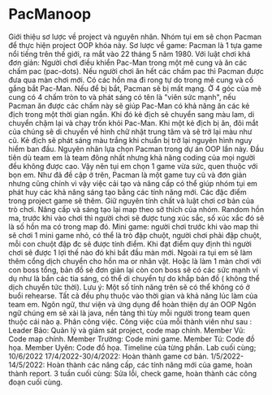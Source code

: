 # PacManoop
Giới thiệu sơ lược về project và nguyên nhân.
Nhóm tụi em sẽ chọn Pacman để thực hiện project OOP khóa này.
Sơ lược về game:
Pacman là 1 tựa game nổi tiếng trên thế giới, ra mắt vào 22 tháng 5 năm 1980.
Với luật chơi khá đơn giản:  Người chơi điều khiển Pac-Man trong một mê cung và ăn các chấm pac (pac-dots). Nếu người chơi ăn hết các chấm pac thì Pacman được đưa qua màn chơi mới. Có các hồn ma đi rong tự do trong mê cung và cố gắng bắt Pac-Man. Nếu để bị bắt, Pacman sẽ bị mất mạng. Ở 4 góc của mê cung có 4 chấm tròn to và phát sáng có tên là "viên sức mạnh", nếu Pacman ăn được các chấm này sẽ giúp Pac-Man có khả năng ăn các kẻ địch trong một thời gian ngắn. Khi đó kẻ địch sẽ chuyển sang màu lam, di chuyển chậm lại và chạy trốn khỏi Pac-Man. Khi một kẻ địch bị ăn, đôi mắt của chúng sẽ di chuyển về hình chữ nhật trung tâm và sẽ trở lại màu như cũ. Kẻ địch sẽ phát sáng màu trắng khi chuẩn bị trở lại nguyên hình nguy hiểm ban đầu.
Nguyên nhân lựa chọn Pacman trong dự án OOP lần này.
Đầu tiên dù team em là team đông nhất nhưng khả năng coding của mọi người đều không được cao. Vậy nên tụi em chọn 1 game vừa sức, quen thuộc với bọn em.
Như đã đề cập ở trên, Pacman là một game tuy cũ và đơn giản nhưng cũng chính vì vậy việc cải tạo và nâng cấp có thể giúp nhóm tụi em phát huy các khả năng sáng tạo bằng các tính năng mới.
Các đặc điểm trong project game sẽ thêm.
Giữ nguyên tính chất và luật chơi cơ bản của trò chơi.
Nâng cấp và sáng tạo lại map theo sở thích của nhóm.
Random hồn ma, trước khi vào chơi thì người chơi sẽ được tung xúc sắc, số xúc xắc đó sẽ là số hồn ma có trong map đó.
Mini game: người chơi trước khi vào map thì sẽ chơi 1 mini game nhỏ, có thể là trò đập chuột, người chơi phải đập chuột, mỗi con chuột đập đc sẽ được tính điểm. Khi đạt điểm quy định thì người chơi sẽ được 1 lợi thế nào đó khi bắt đầu màn mới.
Ngoài ra tụi em sẽ làm thêm cổng dịch chuyển cho hồn ma or nhân vật. Hoặc là làm 1 màn chơi với con boss tổng, bản đồ sẻ đơn giản lại còn con boss sẽ có các sức mạnh ví dụ như là bắn các tia sáng, có thể di chuyển tự do khắp bản đồ ( không thể dịch chuyển tức thời).
Lưu ý: Một số tính năng trên sẽ có thể không có ở buổi rehearse. Tất cả đều phụ thuộc vào thời gian và khả năng lúc làm của team em.
Ngôn ngữ, thư viện và ứng dụng để hoàn thiện dự án OOP
Ngôn ngữ chúng em sẽ xài là java, nền tảng thì tùy mỗi người trong team quen thuộc cái nào ạ.
Phân công việc.
Công việc của mỗi thành viên như sau :
Leader Bảo:  Quản lý và giám sát project, code map chính.
Member Vũ: Code map chính.
Member Trường: Code mini game.
Member Tú: Code đồ họa.
Member Uyên: Code đồ họa.
Timeline của từng phần.
Lab cuối cùng; 10/6/2022
17/4/2022-30/4/2022: Hoàn thành game cơ bản.
1/5/2022-14/5/2022: Hoàn thành các nâng cấp, các tính năng mới của game, hoàn thành report.
3 tuần cuối cùng: Sửa lỗi, check game, hoàn thành các công đoạn cuối cùng.



